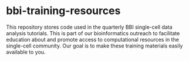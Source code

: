 # bbi-training-resources

This repository stores code used in the quarterly BBI single-cell data analysis tutorials. This is part of our bioinformatics outreach to facilitate education about and promote access to computational resources in the single-cell community. Our goal is to make these training materials easily available to you.
